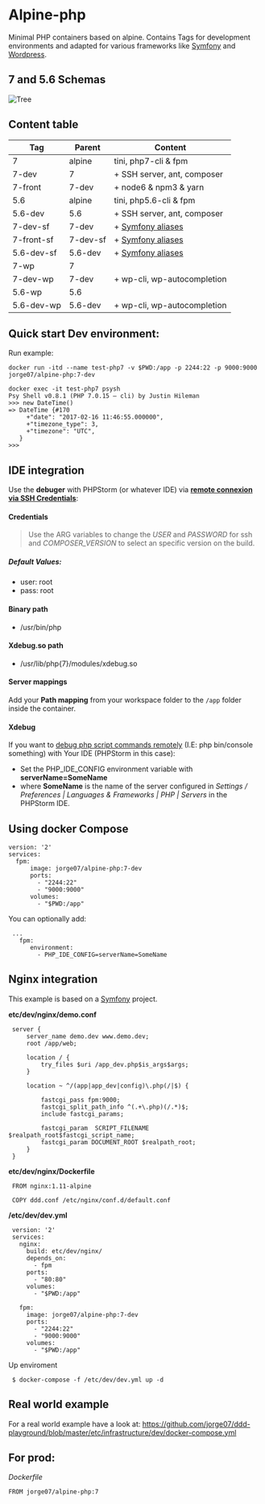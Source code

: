 # Alpine-php

Minimal PHP containers based on alpine. Contains Tags for development environments and adapted for various frameworks like [Symfony](http://symfony.com/) and [Wordpress](https://github.com/WordPress/WordPress).

## 7 and 5.6 Schemas

![Tree](https://github.com/jorge07/alpine-php/blob/master/doc/Untitled%20Diagram.png)

## Content table

|    Tag     | Parent     |        Content                                                                    |
|------------|------------|-----------------------------------------------------------------------------------|
| 7          | alpine     | tini, php7-cli & fpm                                                              |
| 7-dev      |   7        |  + SSH server, ant, composer                                                      |
| 7-front    | 7-dev      |   + node6 & npm3 & yarn                                                           |
| 5.6        | alpine     | tini, php5.6-cli & fpm                                                            |
| 5.6-dev    |  5.6       |  + SSH server, ant, composer                                                      |
| 7-dev-sf   | 7-dev      | + [Symfony aliases](https://github.com/jorge07/alpine-php/blob/symfony/README.md) |
| 7-front-sf | 7-dev-sf   | + [Symfony aliases](https://github.com/jorge07/alpine-php/blob/symfony/README.md) |
| 5.6-dev-sf | 5.6-dev    | + [Symfony aliases](https://github.com/jorge07/alpine-php/blob/symfony/README.md) |
| 7-wp       | 7          |                                                                                   |
| 7-dev-wp   | 7-dev      | + wp-cli, wp-autocompletion                                                       |
| 5.6-wp     | 5.6        |                                                                                   |
| 5.6-dev-wp | 5.6-dev    | + wp-cli, wp-autocompletion                                                       |


## Quick start Dev environment:

Run example:

    docker run -itd --name test-php7 -v $PWD:/app -p 2244:22 -p 9000:9000 jorge07/alpine-php:7-dev
    
    docker exec -it test-php7 psysh
    Psy Shell v0.8.1 (PHP 7.0.15 — cli) by Justin Hileman
    >>> new DateTime()
    => DateTime {#170
         +"date": "2017-02-16 11:46:55.000000",
         +"timezone_type": 3,
         +"timezone": "UTC",
       }
    >>> 

## IDE integration

Use the **debuger** with PHPStorm (or whatever IDE) via **[remote connexion via SSH Credentials](https://confluence.jetbrains.com/display/PhpStorm/Working+with+Remote+PHP+Interpreters+in+PhpStorm)**:

#### Credentials

> Use the ARG variables to change the *USER* and *PASSWORD* for ssh and *COMPOSER_VERSION* to select an specific version on the build. 

##### Default Values:

- user: root 
- pass: root

#### Binary path

- /usr/bin/php

#### Xdebug.so path

- /usr/lib/php{7}/modules/xdebug.so

#### Server mappings

Add your **Path mapping** from your workspace folder to the `/app` folder inside the container.

#### Xdebug

If you want to [debug php script commands remotely](https://confluence.jetbrains.com/display/PhpStorm/Debugging+PHP+CLI+scripts+with+PhpStorm) (I.E: php bin/console something) with Your IDE (PHPStorm in this case):
 
 - Set the PHP_IDE_CONFIG environment variable with **serverName=SomeName**
 - where **SomeName** is the name of the server configured in *Settings / Preferences | Languages & Frameworks | PHP | Servers* in the PHPStorm IDE.

## Using docker Compose

    version: '2'
    services:
      fpm:
          image: jorge07/alpine-php:7-dev
          ports:
            - "2244:22"
            - "9000:9000"
          volumes:
            - "$PWD:/app"
          
You can optionally add:

     ...
       fpm:
          environment:
            - PHP_IDE_CONFIG=serverName=SomeName

## Nginx integration

This example is based on a [Symfony](http://symfony.com/) project. 

**etc/dev/nginx/demo.conf**

     server {
         server_name demo.dev www.demo.dev;
         root /app/web;

         location / {
             try_files $uri /app_dev.php$is_args$args;
         }
         
         location ~ ^/(app|app_dev|config)\.php(/|$) {
             
             fastcgi_pass fpm:9000;
             fastcgi_split_path_info ^(.+\.php)(/.*)$;
             include fastcgi_params;
             
             fastcgi_param  SCRIPT_FILENAME  $realpath_root$fastcgi_script_name;
             fastcgi_param DOCUMENT_ROOT $realpath_root;
         }
     }
     
**etc/dev/nginx/Dockerfile**

     FROM nginx:1.11-alpine

     COPY ddd.conf /etc/nginx/conf.d/default.conf

**/etc/dev/dev.yml**

     version: '2'
     services:
       nginx:
         build: etc/dev/nginx/
         depends_on:
           - fpm
         ports:
           - "80:80"
         volumes:
           - "$PWD:/app"

       fpm:
         image: jorge07/alpine-php:7-dev
         ports:
           - "2244:22"
           - "9000:9000"
         volumes:
           - "$PWD:/app"

Up enviroment

     $ docker-compose -f /etc/dev/dev.yml up -d
     
## Real world example

For a real world example have a look at: https://github.com/jorge07/ddd-playground/blob/master/etc/infrastructure/dev/docker-compose.yml

## For prod:

*Dockerfile*

    FROM jorge07/alpine-php:7
